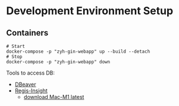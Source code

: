 # Development Environment Setup

## Containers
```shell
# Start
docker-compose -p "zyh-gin-webapp" up --build --detach
# Stop
docker-compose -p "zyh-gin-webapp" down
```

Tools to access DB:
- [DBeaver](https://dbeaver.io/)
- [Regis-Insight](https://redis.com/redis-enterprise/redis-insight/)
  - [download Mac-M1 latest](https://download.redisinsight.redis.com/latest/RedisInsight-v2-mac-arm64.dmg)